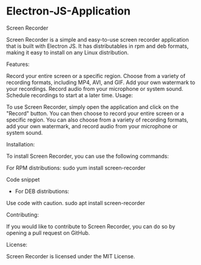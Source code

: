 # Electron-JS-Application

Screen Recorder

Screen Recorder is a simple and easy-to-use screen recorder application that is built with Electron JS. It has distributables in rpm and deb formats, making it easy to install on any Linux distribution.

Features:

Record your entire screen or a specific region.
Choose from a variety of recording formats, including MP4, AVI, and GIF.
Add your own watermark to your recordings.
Record audio from your microphone or system sound.
Schedule recordings to start at a later time.
Usage:

To use Screen Recorder, simply open the application and click on the "Record" button. You can then choose to record your entire screen or a specific region. You can also choose from a variety of recording formats, add your own watermark, and record audio from your microphone or system sound.

Installation:

To install Screen Recorder, you can use the following commands:

For RPM distributions:
sudo yum install screen-recorder

Code snippet

* For DEB distributions:

Use code with caution. 
sudo apt install screen-recorder

Contributing:

If you would like to contribute to Screen Recorder, you can do so by opening a pull request on GitHub.

License:

Screen Recorder is licensed under the MIT License.

